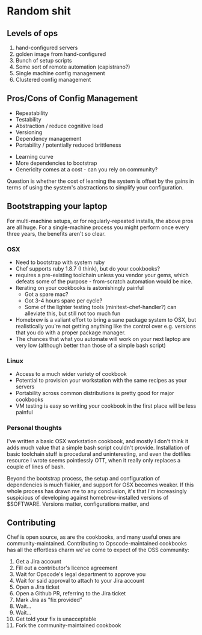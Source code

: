 # Random shit

## Levels of ops

1. hand-configured servers
2. golden image from hand-configured
3. Bunch of setup scripts
4. Some sort of remote automation (capistrano?)
5. Single machine config management
6. Clustered config management

## Pros/Cons of Config Management

+ Repeatability
+ Testability
+ Abstraction / reduce cognitive load
+ Versioning
+ Dependency management
+ Portability / potentially reduced brittleness

- Learning curve
- More dependencies to bootstrap
- Genericity comes at a cost - can you rely on community?

Question is whether the cost of learning the system is offset by the
gains in terms of using the system's abstractions to simplify your
configuration.

## Bootstrapping your laptop

For multi-machine setups, or for regularly-repeated installs, the above
pros are all huge. For a single-machine process you might perform once
every three years, the benefits aren't so clear.

### OSX

* Need to bootstrap with system ruby
* Chef supports ruby 1.8.7 (I think), but do your cookbooks?
* requires a pre-existing toolchain unless you vendor your gems, which
  defeats some of the purpose - from-scratch automation would be nice.
* Iterating on your cookbooks is astonishingly painful
  - Got a spare mac?
  - Got 3-4 hours spare per cycle?
  - Some of the lighter testing tools (minitest-chef-handler?) can
    alleviate this, but still not too much fun
* Homebrew is a valiant effort to bring a sane package system to OSX,
  but realistically you're not getting anything like the control over
  e.g. versions that you do with a proper package manager.
* The chances that what you automate will work on your next laptop are
  very low (although better than those of a simple bash script)

### Linux

* Access to a much wider variety of cookbook
* Potential to provision your workstation with the same recipes as your
  servers
* Portability across common distributions is pretty good for major
  cookbooks
* VM testing is easy so writing your cookbook in the first place will be
  less painful

### Personal thoughts

I've written a basic OSX workstation cookbook, and mostly I don't think
it adds much value that a simple bash script couldn't provide.
Installation of basic toolchain stuff is procedural and uninteresting,
and even the dotfiles resource I wrote seems pointlessly OTT, when it
really only replaces a couple of lines of bash.

Beyond the bootstrap process, the setup and configuration of
dependencies is much flakier, and support for OSX becomes weaker. If
this whole process has drawn me to any conclusion, it's that I'm
increasingly suspicious of developing against homebrew-installed
versions of $SOFTWARE. Versions matter, configurations matter, and 

## Contributing

Chef is open source, as are the cookbooks, and many useful ones are
community-maintained. Contributing to Opscode-maintained cookbooks has
all the effortless charm we've come to expect of the OSS community:

1. Get a Jira account
2. Fill out a contributor's licence agreement
3. Wait for Opscode's legal department to approve you
4. Wait for said approval to attach to your Jira account
5. Open a Jira ticket
6. Open a Github PR, referring to the Jira ticket
7. Mark Jira as "fix provided"
8. Wait...
9. Wait...
10. Get told your fix is unacceptable
11. Fork the community-maintained cookbook
